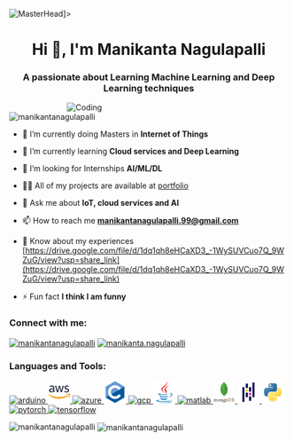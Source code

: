 ![MasterHead](https://assets.new.siemens.com/siemens/assets/api/uuid:6b45ae45-02ad-44b0-9b6b-16d5afb4e98b/width:1125/crop:0:0:0,999:0,87539/quality:high/ai.jpg)]>
<h1 align="center">Hi 👋, I'm Manikanta Nagulapalli</h1>
<h3 align="center">A passionate about Learning Machine Learning and Deep Learning techniques</h3>
<img align="right" alt="Coding" width="400" src="https://media.tenor.com/BqbIhT4Mb7cAAAAd/programmer-rounded-edges.gif">

<p align="left"> <img src="https://komarev.com/ghpvc/?username=manikantanagulapalli&label=Profile%20views&color=0e75b6&style=flat" alt="manikantanagulapalli" /> </p>

- 🔭 I’m currently doing Masters in **Internet of Things**

- 🌱 I’m currently learning **Cloud services and Deep Learning**

- 🤝 I’m looking for Internships **AI/ML/DL**

- 👨‍💻 All of my projects are available at [portfolio](portfolio)

- 💬 Ask me about **IoT, cloud services and AI**

- 📫 How to reach me **manikantanagulapalli.99@gmail.com**

- 📄 Know about my experiences [https://drive.google.com/file/d/1dq1qh8eHCaXD3_-1WySUVCuo7Q_9WZuG/view?usp=share_link](https://drive.google.com/file/d/1dq1qh8eHCaXD3_-1WySUVCuo7Q_9WZuG/view?usp=share_link)

- ⚡ Fun fact **I think I am funny**

<h3 align="left">Connect with me:</h3>
<p align="left">
<a href="https://linkedin.com/in/manikantanagulapalli" target="blank"><img align="center" src="https://raw.githubusercontent.com/rahuldkjain/github-profile-readme-generator/master/src/images/icons/Social/linked-in-alt.svg" alt="manikantanagulapalli" height="30" width="40" /></a>
<a href="https://instagram.com/manikanta.nagulapalli" target="blank"><img align="center" src="https://raw.githubusercontent.com/rahuldkjain/github-profile-readme-generator/master/src/images/icons/Social/instagram.svg" alt="manikanta.nagulapalli" height="30" width="40" /></a>
</p>

<h3 align="left">Languages and Tools:</h3>
<p align="left"> <a href="https://www.arduino.cc/" target="_blank" rel="noreferrer"> <img src="https://cdn.worldvectorlogo.com/logos/arduino-1.svg" alt="arduino" width="40" height="40"/> </a> <a href="https://aws.amazon.com" target="_blank" rel="noreferrer"> <img src="https://raw.githubusercontent.com/devicons/devicon/master/icons/amazonwebservices/amazonwebservices-original-wordmark.svg" alt="aws" width="40" height="40"/> </a> <a href="https://azure.microsoft.com/en-in/" target="_blank" rel="noreferrer"> <img src="https://www.vectorlogo.zone/logos/microsoft_azure/microsoft_azure-icon.svg" alt="azure" width="40" height="40"/> </a> <a href="https://www.cprogramming.com/" target="_blank" rel="noreferrer"> <img src="https://raw.githubusercontent.com/devicons/devicon/master/icons/c/c-original.svg" alt="c" width="40" height="40"/> </a> <a href="https://cloud.google.com" target="_blank" rel="noreferrer"> <img src="https://www.vectorlogo.zone/logos/google_cloud/google_cloud-icon.svg" alt="gcp" width="40" height="40"/> </a> <a href="https://www.java.com" target="_blank" rel="noreferrer"> <img src="https://raw.githubusercontent.com/devicons/devicon/master/icons/java/java-original.svg" alt="java" width="40" height="40"/> </a> <a href="https://www.mathworks.com/" target="_blank" rel="noreferrer"> <img src="https://upload.wikimedia.org/wikipedia/commons/2/21/Matlab_Logo.png" alt="matlab" width="40" height="40"/> </a> <a href="https://www.mongodb.com/" target="_blank" rel="noreferrer"> <img src="https://raw.githubusercontent.com/devicons/devicon/master/icons/mongodb/mongodb-original-wordmark.svg" alt="mongodb" width="40" height="40"/> </a> <a href="https://pandas.pydata.org/" target="_blank" rel="noreferrer"> <img src="https://raw.githubusercontent.com/devicons/devicon/2ae2a900d2f041da66e950e4d48052658d850630/icons/pandas/pandas-original.svg" alt="pandas" width="40" height="40"/> </a> <a href="https://www.python.org" target="_blank" rel="noreferrer"> <img src="https://raw.githubusercontent.com/devicons/devicon/master/icons/python/python-original.svg" alt="python" width="40" height="40"/> </a> <a href="https://pytorch.org/" target="_blank" rel="noreferrer"> <img src="https://www.vectorlogo.zone/logos/pytorch/pytorch-icon.svg" alt="pytorch" width="40" height="40"/> </a> <a href="https://www.tensorflow.org" target="_blank" rel="noreferrer"> <img src="https://www.vectorlogo.zone/logos/tensorflow/tensorflow-icon.svg" alt="tensorflow" width="40" height="40"/> </a> </p>

<p><img align="left" src="https://github-readme-stats.vercel.app/api/top-langs?username=manikantanagulapalli&show_icons=true&locale=en&layout=compact" alt="manikantanagulapalli" /></p>

<p>&nbsp;<img align="center" src="https://github-readme-stats.vercel.app/api?username=manikantanagulapalli&show_icons=true&locale=en" alt="manikantanagulapalli" /></p>
